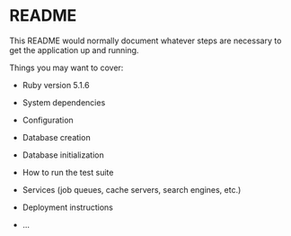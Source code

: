 # README

This README would normally document whatever steps are necessary to get the
application up and running.

Things you may want to cover:

* Ruby version 5.1.6

* System dependencies

* Configuration

* Database creation

* Database initialization

* How to run the test suite

* Services (job queues, cache servers, search engines, etc.)

* Deployment instructions

* ...
